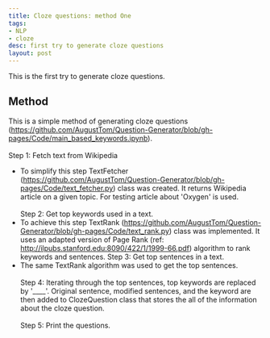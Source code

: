 ```yaml
---
title: Cloze questions: method One
tags:
- NLP
- cloze
desc: first try to generate cloze questions
layout: post
---
```


This is the first try to generate cloze questions.
<!-- more -->

## Method
This is a simple method of generating cloze questions 
(https://github.com/AugustTom/Question-Generator/blob/gh-pages/Code/main_based_keywords.ipynb). <br><br>
Step 1: Fetch text from Wikipedia 
 - To simplify this step TextFetcher (https://github.com/AugustTom/Question-Generator/blob/gh-pages/Code/text_fetcher.py)
  class was created. It returns Wikipedia article on a given topic. For testing 
 article about 'Oxygen' is used. <br><br>
Step 2: Get top keywords used in a text. 
 - To achieve this step TextRank (https://github.com/AugustTom/Question-Generator/blob/gh-pages/Code/text_rank.py) class was implemented. It uses an adapted version of Page Rank 
 (ref: http://ilpubs.stanford.edu:8090/422/1/1999-66.pdf) algorithm to rank keywords and sentences. 
Step 3: Get top sentences in a text. 
 - The same TextRank algorithm was used to get the top sentences. <br><br>
Step 4: Iterating through the top sentences, top keywords are replaced by '____'. Original sentence, modified sentences,
 and the keyword are then added to ClozeQuestion class that stores the all of the information about the cloze question.<br><br> 
Step 5: Print the questions. 
